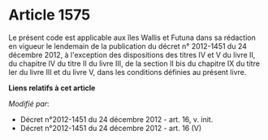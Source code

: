 # Article 1575

Le présent code est applicable aux îles Wallis et Futuna dans sa rédaction en vigueur le lendemain de la publication du
décret n° 2012-1451 du 24 décembre 2012, à l'exception des dispositions des titres IV et V du livre II, du chapitre IV du
titre II du livre III, de la section II bis du chapitre IX du titre Ier du livre III et du livre V, dans les conditions
définies au présent livre.

**Liens relatifs à cet article**

_Modifié par_:

  - Décret n°2012-1451 du 24 décembre 2012 - art. 16, v. init.
  - Décret n°2012-1451 du 24 décembre 2012 - art. 16 (V)
